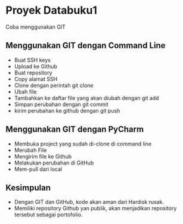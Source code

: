 # Proyek Databuku1
Coba menggunakan GIT

## Menggunakan GIT dengan Command Line
- Buat SSH keys
- Upload ke Github
- Buat repository
- Copy alamat SSH
- Clone dengan perintah git clone <alamat ssh>
- Ubah file
- Tambahkan ke daftar file yang akan diubah dengan git add
- Simpan perubahan dengan git commit
- kirim perubahan ke github dengan git push

## Menggunakan GIT dengan PyCharm
- Membuka project yang sudah di-clone di command line
- Merubah File
- Mengirim file ke Github
- Melakukan perubahan di GitHub
- Mem-pull dari local

## Kesimpulan
- Dengan GIT dan GitHub, kode akan aman dari Hardisk rusak.
- Memiliki repository Github yan publik, akan menjadikan repository tersebut sebagai portofolio.

